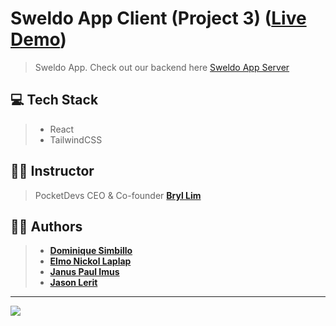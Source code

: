 # Sweldo App Client (Project 3) ([Live Demo](https://sweldo-app-frontend.vercel.app/))
> Sweldo App. Check out our backend here [Sweldo App Server](https://github.com/PrgDominique/sweldo-app-server)

## 💻 Tech Stack
> - React
> - TailwindCSS

## 👨‍🏫 Instructor
> PocketDevs CEO & Co-founder **[Bryl Lim](https://github.com/bryllim)**

## 👨‍💻 Authors
> - **[Dominique Simbillo](https://github.com/PrgDominique)**
> - **[Elmo Nickol Laplap](https://github.com/elmonickcool)**
> - **[Janus Paul Imus](https://github.com/januspaul)**
> - **[Jason Lerit](https://github.com/jasonlerit)**

---

<img src="https://media.discordapp.net/attachments/1039106982625423380/1039121002191409182/307623688_1280011025905213_8394556844876132776_n.png">
